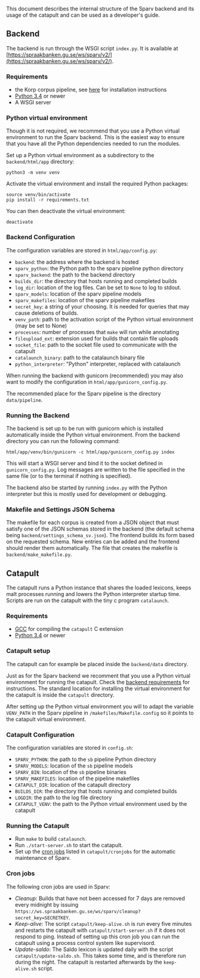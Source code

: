 
This document describes the internal structure of the Sparv backend
and its usage of the catapult and can be used as a developer's guide.

## <a name="backend"></a>Backend

The backend is run through the WSGI script `index.py`.
It is available at [https://spraakbanken.gu.se/ws/sparv/v2/](https://spraakbanken.gu.se/ws/sparv/v2/).

### <a name="be-requirements">Requirements

* the Korp corpus pipeline, see [here](https://spraakbanken.gu.se/eng/research/infrastructure/sparv/distribution/pipeline) for installation instructions
* [Python 3.4](https://www.python.org/) or newer
* A WSGI server


### Python virtual environment

Though it is not required, we recommend that you use a Python virtual
environment to run the Sparv backend. This is the easiest way
to ensure that you have all the Python dependencies needed to run the modules.

Set up a Python virtual environment as a subdirectory to the `backend/html/app` directory:

    python3 -m venv venv

Activate the virtual environment and install the required Python packages:

    source venv/bin/activate
    pip install -r requirements.txt

You can then deactivate the virtual environment:

    deactivate

### Backend Configuration

The configuration variables are stored in `html/app/config.py`:

 * `backend`: the address where the backend is hosted
 * `sparv_python`: the Python path to the sparv pipeline python directory
 * `sparv_backend`: the path to the backend directory
 * `builds_dir`: the directory that hosts running and completed builds
 * `log_dir`: location of the log files. Can be set to `None` to log to stdout.
 * `sparv_models`: location of the sparv pipeline models
 * `sparv_makefiles`: location of the sparv pipeline makefiles
 * `secret_key`: a string of your choosing. It is needed for queries that may cause deletions of builds.
 * `venv_path`: path to the activation script of the Python virtual environment (may be set to None)
 * `processes`: number of processes that `make` will run while annotating
 * `fileupload_ext`: extension used for builds that contain file uploads
 * `socket_file`: path to the socket file used to communicate with the catapult
 * `catalaunch_binary`: path to the catalaunch binary file
 * `python_interpreter`: "Python" interpreter, replaced with catalaunch

When running the backend with gunicorn (recommended) you may also want to modify
the configuration in `html/app/gunicorn_config.py`.

The recommended place for the Sparv pipeline is the directory `data/pipeline`.

### Running the Backend

The backend is set up to be run with gunicorn which is installed automatically inside the Python
virtual environment. From the backend directory you can run the following command:

    html/app/venv/bin/gunicorn -c html/app/gunicorn_config.py index

This will start a WSGI server and bind it to the socket defined in `gunicorn_config.py`.
Log messages are written to the file specified in the same file (or to the terminal
if nothing is specified).

The backend also be started by running `index.py` with the Python interpreter but this is
mostly used for development or debugging.

### Makefile and Settings JSON Schema

The makefile for each corpus is created from a JSON object that must satisfy one of the
JSON schemas stored in the backend (the default schema being `backend/settings_schema_sv.json`).
The frontend builds its form based on the requested schema. New entries can be added
and the frontend should render them automatically. The file that creates the makefile is
`backend/make_makefile.py`.

## <a name="catapult"></a>Catapult

The catapult runs a Python instance that shares the loaded lexicons, keeps
malt processes running and lowers the Python interpreter startup time.
Scripts are run on the catapult with the tiny c program `catalaunch`.

### Requirements

* [GCC](http://gcc.gnu.org/install) for compiling the `catapult` C extension
* [Python 3.4](https://www.python.org/) or newer

### Catapult setup

The catapult can for example be placed inside the `backend/data` directory.

Just as for the Sparv backend we recomment that you use a Python virtual environment
for running the catapult. Check the [backend requirements](#be-requirements) for instructions.
The standard location for installing the virtual environment for the catapult is inside the
`catapult` directory.

After setting up the Python virtual environment you will to adapt the variable `VENV_PATH`
in the Sparv pipeline in `/makefiles/Makefile.config` so it points to the catapult virtual environment.

### Catapult Configuration

The configuration variables are stored in `config.sh`:

 * `SPARV_PYTHON`: the path to the `sb` pipeline Python directory
 * `SPARV_MODELS`: location of the `sb` pipeline models
 * `SPARV_BIN`: location of the `sb` pipeline binaries
 * `SPARV_MAKEFILES`: location of the pipeline makefiles
 * `CATAPULT_DIR`: location of the catapult directory
 * `BUILDS_DIR`: the directory that hosts running and completed builds
 * `LOGDIR`: the path to the log file directory
 * `CATAPULT_VENV`: the path to the Python virtual environment used by the catapult

### Running the Catapult

  * Run `make` to build `catalaunch`.
  * Run `./start-server.sh` to start the catapult.
  * Set up the [cron jobs](#cronjobs) listed in `catapult/cronjobs`
  for the automatic maintenance of Sparv.

### <a name="cronjobs"></a>Cron jobs

The following cron jobs are used in Sparv:

  * *Cleanup*: Builds that have not been accessed for 7 days are removed every midnight by
  issuing `https://ws.spraakbanken.gu.se/ws/sparv/cleanup?secret_key=SECRETKEY`.
  * *Keep-alive*: The script `catapult/keep-alive.sh` is run every five minutes and restarts
 the catapult with `catapult/start-server.sh` if it does not respond to ping. Instead of
 setting up this cron job you can run the catapult using a process control system like supervisord.
  * *Update-saldo*: The Saldo lexicon is updated daily with the script `catapult/update-saldo.sh`.
  This takes some time, and is therefore run during the night. The catapult is restarted
  afterwards by the `keep-alive.sh` script.
